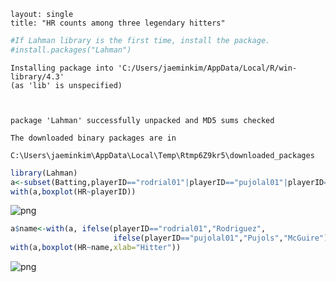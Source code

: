 ```
layout: single
title: "HR counts among three legendary hitters"
```

```R
#If Lahman library is the first time, install the package.
#install.packages("Lahman")
```

    Installing package into 'C:/Users/jaeminkim/AppData/Local/R/win-library/4.3'
    (as 'lib' is unspecified)
    
    

    package 'Lahman' successfully unpacked and MD5 sums checked
    
    The downloaded binary packages are in
    	C:\Users\jaeminkim\AppData\Local\Temp\Rtmp6Z9kr5\downloaded_packages
    


```R
library(Lahman)
a<-subset(Batting,playerID=="rodrial01"|playerID=="pujolal01"|playerID=="mcgwima01")
with(a,boxplot(HR~playerID))

```


    
![png](output_1_0.png)
    



```R
a$name<-with(a, ifelse(playerID=="rodrial01","Rodriguez",
                       ifelse(playerID=="pujolal01","Pujols","McGuire")))
with(a,boxplot(HR~name,xlab="Hitter"))
```


    
![png](output_2_0.png)
    

